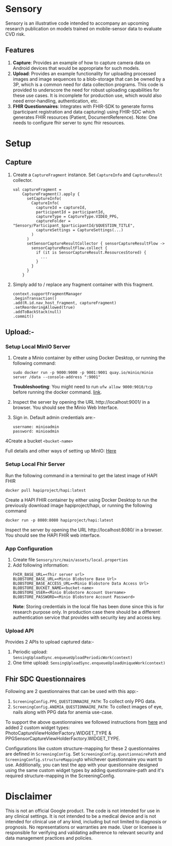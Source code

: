 # Sensory

Sensory is an illustrative code intended to accompany an upcoming research publication on models trained on mobile-sensor data to evaluate CVD risk.

## Features

1. **Capture**: Provides an example of how to capture camera data on Android devices that would be appropriate for such models. 
2. **Upload**: Provides an example functionality for uploading processed images and image sequences to a blob-storage that can be owned by a 3P, which is a common need for data collection programs. This code is provided to underscore the need for robust uploading capabilities for these use cases.  It is incomplete for production use, which would also need error-handling, authentication, etc.
3. **FHIR Questionnaires**: Integrates with FHIR-SDK to generate forms (participant registration and data capturing) using FHIR-SDC which generates FHIR resources (Patient, DocumentReference). Note: One needs to configure fhir server to sync fhir resources.

# Setup
## Capture
1. Create a `CaptureFragment` instance. Set `CaptureInfo` and `CaptureResult` collector.
   ```agsl
   val captureFragment =
       CaptureFragment().apply {
         setCaptureInfo(
           CaptureInfo(
             captureId = captureId,
             participantId = participantId,
             captureType = CaptureType.VIDEO_PPG,
             captureFolder = "Sensory/Participant_$participantId/$QUESTION_TITLE",
             captureSettings = CaptureSettings(...)
           )
         )
         setSensorCaptureResultCollector { sensorCaptureResultFlow ->
           sensorCaptureResultFlow.collect {
             if (it is SensorCaptureResult.ResourcesStored) {
               ...
             }
           }
         }
       }
   ```
2. Simply add to / replace any fragment container with this fragment.
   ```agsl
   context.supportFragmentManager
   .beginTransaction()
   .add(R.id.nav_host_fragment, captureFragment)
   .setReorderingAllowed(true)
   .addToBackStack(null)
   .commit()
   ```

## Upload:-

### Setup Local MinIO Server

1. Create a Minio container by either using Docker Desktop, or running the following command: 
   
   `sudo docker run -p 9000:9000 -p 9001:9001 quay.io/minio/minio server /data --console-address ":9001"`
   
   **Troubleshooting**: You might need to run `ufw allow 9000:9010/tcp` before running the docker command. [link](https://github.com/minio/minio#allow-port-access-for-firewalls).
2. Inspect the server by opening the URL http://localhost:9001/ in a browser. You should see the Minio Web Interface. 
3. Sign in. Default admin credentials are:-
   ```
   username: minioadmin
   password: minioadmin
   ```
4Create a bucket `<bucket-name>`

Full details and other ways of setting up MinIO: [Here](https://github.com/minio/minio)

### Setup Local Fhir Server
Run the following command in a terminal to get the latest image of HAPI FHIR

`docker pull hapiproject/hapi:latest`

Create a HAPI FHIR container by either using Docker Desktop to run the previously download image hapiproject/hapi, or running the following command

`docker run -p 8080:8080 hapiproject/hapi:latest`

Inspect the server by opening the URL http://localhost:8080/ in a browser. You should see the HAPI FHIR web interface.

### App Configuration
1. Create file `Sensory/src/main/assets/local.properties`
2. Add following information: 
   ```
   FHIR_BASE_URL=<fhir server url>
   BLOBSTORE_BASE_URL=<Minio Blobstore Base Url>
   BLOBSTORE_BASE_ACCESS_URL=<Minio Blobstore Data Access Url>
   BLOBSTORE_BUCKET_NAME=<bucket-name>
   BLOBSTORE_USER=<Minio Blobstore Account Username>
   BLOBSTORE_PASSWORD=<Minio Blobstore Account Password>
   ```
   **Note**: Storing credentials in the local file has been done since this is for research purpose only. In production case there should be a different authentication service that provides with security key and access key.

### Upload API
Provides 2 APIs to upload captured data:-
1. Periodic upload: `SensingUploadSync.enqueueUploadPeriodicWork(context)`
2. One time upload: `SensingUploadSync.enqueueUploadUniqueWork(context)`

## Fhir SDC Questionnaires
Following are 2 questionnaires that can be used with this app:-
1. `ScreeningConfig.PPG_QUESTIONNAIRE_PATH`: To collect only PPG data.
2. `ScreeningConfig.ANEMIA_QUESTIONNAIRE_PATH`: To collect images of eye, nails along with PPG data for anemia use-case.

To support the above questionnaires we followed instructions from [here](https://github.com/google/android-fhir/wiki/SDCL%3A-Customize-how-a-Questionnaire-is-displayed#custom-questionnaire-components) and added 2 custom widget types: PhotoCaptureViewHolderFactory.WIDGET_TYPE & PPGSensorCaptureViewHolderFactory.WIDGET_TYPE.

Configurations like custom structure-mapping for these 2 questionnaires are defined in `ScreeningConfig`. Set `ScreeningConfig.questionnairePath` and `ScreeningConfig.structureMapping`to whichever questionnaire you want to use. Additionally, you can test the app with your questionnaire designed using the same custom widget types by adding questionnaire-path and it's required structure-mapping in the ScreeningConfig.


# Disclaimer

This is not an official Google product. The code is not intended for use in any clinical settings. It is not intended to be a medical device and is not intended for clinical use of any kind, including but not limited to diagnosis or prognosis. No representations or warranties are made. User or licensee is responsible for verifying and validating adherence to relevant security and data management practices and policies.